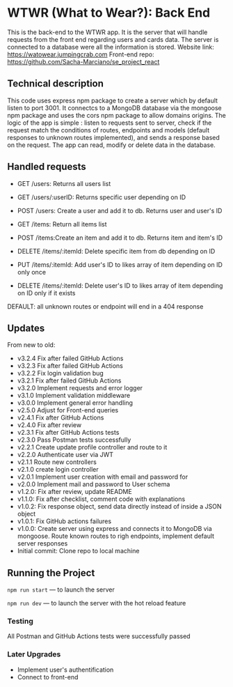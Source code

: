 # WTWR (What to Wear?): Back End

This is the back-end to the WTWR app. It is the server that will handle requests from the front end regarding users and cards data. The server is connected to a database were all the information is stored.
Website link: https://watowear.jumpingcrab.com
Front-end repo: https://github.com/Sacha-Marciano/se_project_react

## Technical description

This code uses express npm package to create a server which by default listen to port 3001. It connectcs to a MongoDB database via the mongoose npm package and uses the cors npm package to allow domains origins.
The logic of the app is simple : listen to requests sent to server, check if the request match the conditions of routes, endpoints and models (default responses to unknown routes implemented), and sends a response based on the request. The app can read, modify or delete data in the database.

## Handled requests

- GET /users: Returns all users list
- GET /users/:userID: Returns specific user depending on ID
- POST /users: Create a user and add it to db. Returns user and user's ID

- GET /items: Return all items list
- POST /items:Create an item and add it to db. Returns item and item's ID
- DELETE /items/:itemId: Delete specific item from db depending on ID

- PUT /items/:itemId: Add user's ID to likes array of item depending on ID only once
- DELETE /items/:itemId: Delete user's ID to likes array of item depending on ID only if it exists

DEFAULT: all unknown routes or endpoint will end in a 404 response

## Updates

From new to old:

- v3.2.4 Fix after failed GitHub Actions
- v3.2.3 Fix after failed GitHub Actions
- v3.2.2 Fix login validation bug
- v3.2.1 Fix after failed GitHub Actions
- v3.2.0 Implement requests and error logger
- v3.1.0 Implement validation middleware
- v3.0.0 Implement general error handling
- v2.5.0 Adjust for Front-end queries
- v2.4.1 Fix after GitHub Actions
- v2.4.0 Fix after review
- v2.3.1 Fix after GitHub Actions tests
- v2.3.0 Pass Postman tests successfully
- v2.2.1 Create update profile controller and route to it
- v2.2.0 Authenticate user via JWT
- v2.1.1 Route new controllers
- v2.1.0 create login controller
- v2.0.1 Implement user creation with email and password for
- v2.0.0 Implement mail and password to User schema
- v1.2.0: Fix after review, update README
- v1.1.0: Fix after checklist, comment code with explanations
- v1.0.2: Fix response object, send data directly instead of inside a JSON object
- v1.0.1: Fix GitHub actions failures
- v1.0.0: Create server using express and connects it to MongoDB via mongoose. Route known routes to righ endpoints, implement default server responses
- Initial commit: Clone repo to local machine

## Running the Project

`npm run start` — to launch the server

`npm run dev` — to launch the server with the hot reload feature

### Testing

All Postman and GitHub Actions tests were successfully passed

### Later Upgrades

- Implement user's authentification
- Connect to front-end

